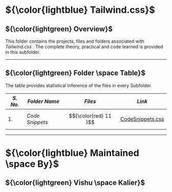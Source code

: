 # ${\color{lightblue} Tailwind.css}$

## ${\color{lightgreen} Overview}$

This folder contains the projects, files and folders associated with *Tailwind.css* . The complete theory, practical and code learned is provided in this subfolder.

------

## ${\color{lightgreen} Folder \space Table}$

The table provides statistical Inference of the files in every Subfolder.

| ***S. No.*** | ***Folder Name*** | ***Files*** | ***Link***
|-|-|-|-|
| 1. | *Code Snippets* | $${\color{red} 11 }$$ | [CodeSnippets.css](https://github.com/VishuKalier2003/Web-Development/tree/main/Tailwind/Code%20Snippets)  |

------


# ${\color{lightblue} Maintained \space By}$
## ${\color{lightgreen} Vishu \space Kalier}$
